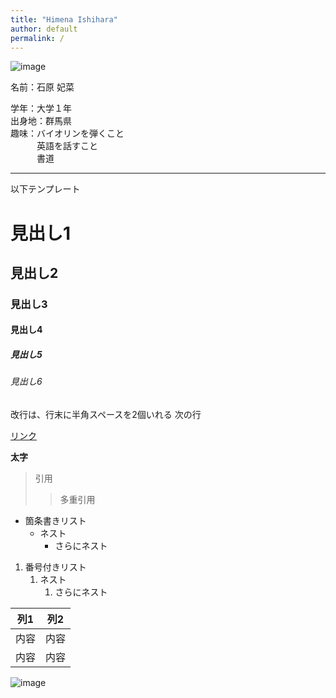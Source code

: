 ```yaml
---
title: "Himena Ishihara"
author: default
permalink: /
---
```


![image](/GHPages_WebSite/assets/images/logo-150.png)

名前：石原 妃菜  
  
  
学年：大学１年  
出身地：群馬県  
趣味：バイオリンを弾くこと  
　　　英語を話すこと  
　　　書道



---

以下テンプレート

# 見出し1
## 見出し2
### 見出し3
#### 見出し4
##### 見出し5
###### 見出し6

改行は、行末に半角スペースを2個いれる
次の行

[リンク](https://www.google.co.jp/)

**太字**

> 引用
>> 多重引用


- 箇条書きリスト
  - ネスト
    - さらにネスト


1. 番号付きリスト
   1. ネスト
      1. さらにネスト


| 列1  | 列2  |
|-----|-----|
| 内容  | 内容  |
| 内容  | 内容  |

![image](/GHPages_WebSite/assets/images/logo-150.png)
